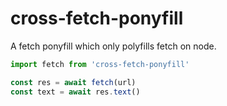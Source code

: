 # cross-fetch-ponyfill

A fetch ponyfill which only polyfills fetch on node.

```js
import fetch from 'cross-fetch-ponyfill'

const res = await fetch(url)
const text = await res.text()
``` 